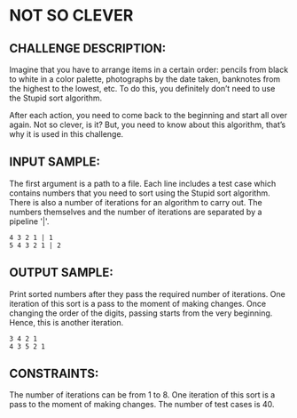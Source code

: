 NOT SO CLEVER
=============

CHALLENGE DESCRIPTION:
----------------------

Imagine that you have to arrange items in a certain order: pencils from black to white in a color palette, photographs by the date taken, banknotes from the highest to the lowest, etc. To do this, you definitely don’t need to use the Stupid sort algorithm. 
 
After each action, you need to come back to the beginning and start all over again. Not so clever, is it? But, you need to know about this algorithm, that’s why it is used in this challenge.

INPUT SAMPLE:
-------------

The first argument is a path to a file. Each line includes a test case which contains numbers that you need to sort using the Stupid sort algorithm. There is also a number of iterations for an algorithm to carry out. The numbers themselves and the number of iterations are separated by a pipeline '|'.

	4 3 2 1 | 1
	5 4 3 2 1 | 2

OUTPUT SAMPLE:
--------------

Print sorted numbers after they pass the required number of iterations. One iteration of this sort is a pass to the moment of making changes. Once changing the order of the digits, passing starts from the very beginning. Hence, this is another iteration.
	
	3 4 2 1
	4 3 5 2 1

CONSTRAINTS:
------------

The number of iterations can be from 1 to 8.
One iteration of this sort is a pass to the moment of making changes.
The number of test cases is 40.